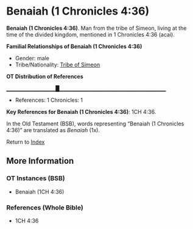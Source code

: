 # Benaiah (1 Chronicles 4:36)
**Benaiah (1 Chronicles 4:36)**. 
Man from the tribe of Simeon, living at the time of the divided kingdom, mentioned in 1 Chronicles 4:36 (acai). 




**Familial Relationships of Benaiah (1 Chronicles 4:36)**


* Gender: male
* Tribe/Nationality: [Tribe of Simeon](../../../groups/md/acai/Simeon.md)


**OT Distribution of References**

▁▁▁▁▁▁▁▁▁▁▁▁█▁▁▁▁▁▁▁▁▁▁▁▁▁▁▁▁▁▁▁▁▁▁▁▁▁▁
* References: 1 Chronicles: 1



**Key References for Benaiah (1 Chronicles 4:36)**: 
1CH 4:36. 


In the Old Testament (BSB), words representing “Benaiah (1 Chronicles 4:36)” are translated as 
*Benaiah* (1x). 




Return to [Index](00-Index.md)

## More Information

### OT Instances (BSB)

* Benaiah (1CH 4:36)



### References (Whole Bible)

* 1CH 4:36



